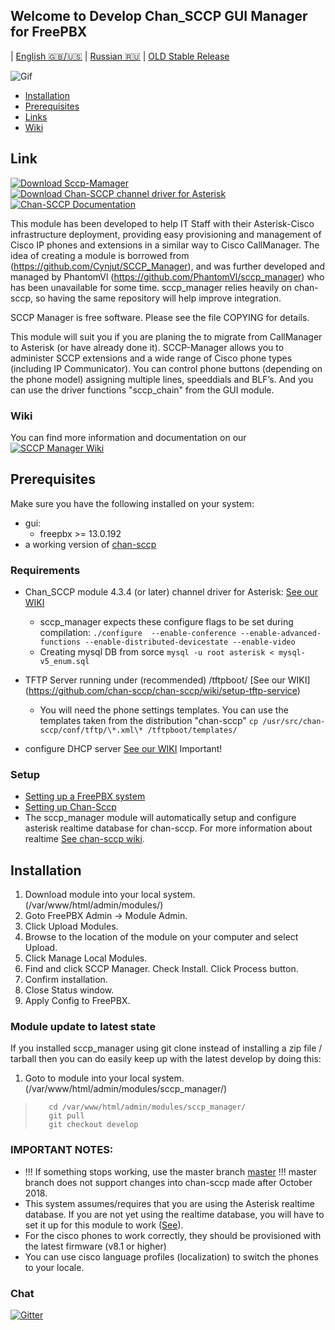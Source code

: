 ## Welcome to Develop Chan_SCCP GUI Manager for FreePBX
| [English :gb:/:us:](README.md) | [Russian :ru:](README.ru.md) | [OLD Stable Release](https://github.com/PhantomVl/sccp_manager/tree/master)

![Gif](https://github.com/PhantomVl/sccp_manager/raw/develop/.dok/image/Demo_1s5.gif)

  * [Installation](https://github.com/chan-sccp/sccp_manager#installation)
  * [Prerequisites](https://github.com/chan-sccp/sccp_manager#prerequisites)
  * [Links](https://github.com/chan-sccp/sccp_manager#link)
  * [Wiki](https://github.com/chan-sccp/sccp_manager/wiki)

## Link

[![Download Sccp-Mamager](https://img.shields.io/badge/SccpGUI-build-ff69b4.svg)](https://github.com/chan-sccp/sccp_manager/archive/tarball/develop)
[![Download Chan-SCCP channel driver for Asterisk](https://img.shields.io/sourceforge/dt/chan-sccp-b.svg)](https://github.com/chan-sccp/chan-sccp/releases/latest)
[![Chan-SCCP Documentation](https://img.shields.io/badge/docs-wiki-blue.svg)](https://github.com/chan-sccp/chan-sccp/wiki)

This module has been developed to help IT Staff with their Asterisk-Cisco infrastructure deployment,
providing easy provisioning and management of Cisco IP phones and extensions in a similar way to Cisco CallManager.
The idea of creating a module is borrowed from (https://github.com/Cynjut/SCCP_Manager), and was further developed and managed
by PhantomVl (https://github.com/PhantomVl/sccp_manager) who has been unavailable for some time. sccp_manager relies heavily
on chan-sccp, so having the same repository will help improve integration.

SCCP Manager is free software. Please see the file COPYING for details.

This module will suit you if you are planing the to migrate from CallManager to Asterisk (or have already done it). SCCP-Manager allows you to administer
SCCP extensions and a wide range of Cisco phone types (including IP Communicator).
You can control phone buttons (depending on the phone model) assigning multiple lines, speeddials and BLF’s.
And you can use the driver functions "sccp_chain" from the GUI module.

### Wiki
You can find more information and documentation on our [![SCCP Manager Wiki](https://img.shields.io/badge/Wiki-new-blue.svg)](https://github.com/chan-sccp/wiki)

## Prerequisites
Make sure you have the following installed on your system:
- gui:
  - freepbx >= 13.0.192
- a working version of [chan-sccp](https://github.com/chan-sccp/chan-sccp)

### Requirements
- Chan_SCCP module 4.3.4 (or later) channel driver for Asterisk: [See our WIKI](https://github.com/chan-sccp/chan-sccp/wiki/Building-and-Installation-Guide)
  - sccp_manager expects these configure flags to be set during compilation:
    ```./configure  --enable-conference --enable-advanced-functions --enable-distributed-devicestate --enable-video```
  - Creating mysql DB from sorce
    ```mysql -u root asterisk < mysql-v5_enum.sql```

- TFTP Server running under (recommended) /tftpboot/ [See our WIKI] (https://github.com/chan-sccp/chan-sccp/wiki/setup-tftp-service)
  - You will need the phone settings templates. You can use the templates taken from the distribution "chan-sccp"
    ```cp /usr/src/chan-sccp/conf/tftp/\*.xml\* /tftpboot/templates/```

- configure DHCP server [See our WIKI](https://github.com/chan-sccp/chan-sccp/wiki/setup-dhcp-service)
 Important!


### Setup
- [Setting up a FreePBX system](http://wiki.freepbx.org/display/FOP/Install+FreePBX)
- [Setting up Chan-Sccp](https://github.com/chan-sccp/chan-sccp/wiki/How-to-setup-the-chan_sccp-Module)
- The sccp_manager module will automatically setup and configure asterisk realtime database for chan-sccp.
  For more information about realtime [See chan-sccp wiki](https://github.com/chan-sccp/chan-sccp/wiki/Realtime-Configuration).

## Installation

1. Download module into your local system. (/var/www/html/admin/modules/)
2. Goto FreePBX Admin -> Module Admin.
3. Click Upload Modules.
4. Browse to the location of the module on your computer and select Upload.
5. Click Manage Local Modules.
6. Find and click SCCP Manager. Check Install. Click Process button.
7. Confirm installation.
8. Close Status window.
9. Apply Config to FreePBX.

### Module update to latest state

If you installed sccp_manager using git clone instead of installing a zip
file / tarball then you can do easily keep up with the latest develop by
doing this:

1. Goto to module into your local system. (/var/www/html/admin/modules/sccp_manager/)

>        cd /var/www/html/admin/modules/sccp_manager/
>        git pull
>        git checkout develop

### IMPORTANT NOTES:
- !!! If something stops working, use the master branch [master](https://github.com/PhantomVl/sccp_manager/tree/master)
  !!! master branch does not support changes into chan-sccp made after October 2018.
- This system assumes/requires that you are using the Asterisk realtime database. If you are not yet using the realtime database,
you will have to set it up for this module to work ([See](https://github.com/chan-sccp/chan-sccp/wiki/Realtime-Configuration)).
- For the cisco phones to work correctly, they should be provisioned with the latest firmware (v8.1 or higher)
- You can use cisco language profiles (localization) to switch the phones to your locale.

### Chat
[![Gitter](https://badges.gitter.im/chan-sccp/chan-sccp.svg)](https://gitter.im/sccp_manager/community)
